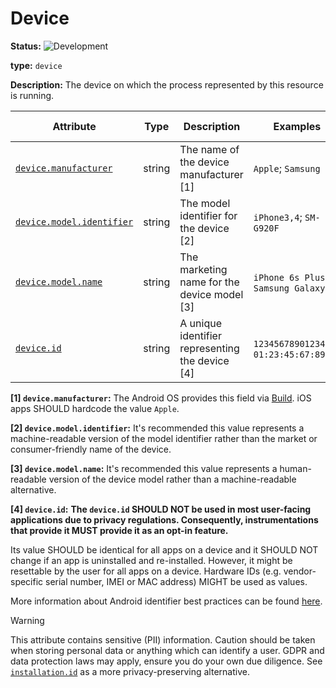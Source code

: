# Device

<!-- semconv resource.device -->
<!-- NOTE: THIS TEXT IS AUTOGENERATED. DO NOT EDIT BY HAND. -->
<!-- see templates/registry/markdown/snippet.md.j2 -->
<!-- prettier-ignore-start -->
<!-- markdownlint-capture -->
<!-- markdownlint-disable -->


**Status:** ![Development](https://img.shields.io/badge/-development-blue)

**type:** `device`

**Description:** The device on which the process represented by this resource is running.

| Attribute  | Type | Description  | Examples  | [Requirement Level](https://opentelemetry.io/docs/specs/semconv/general/attribute-requirement-level/) | Stability |
|---|---|---|---|---|---|
| [`device.manufacturer`](/docs/attributes-registry/device.md) | string | The name of the device manufacturer [1] | `Apple`; `Samsung` | `Recommended` | ![Development](https://img.shields.io/badge/-development-blue) |
| [`device.model.identifier`](/docs/attributes-registry/device.md) | string | The model identifier for the device [2] | `iPhone3,4`; `SM-G920F` | `Recommended` | ![Development](https://img.shields.io/badge/-development-blue) |
| [`device.model.name`](/docs/attributes-registry/device.md) | string | The marketing name for the device model [3] | `iPhone 6s Plus`; `Samsung Galaxy S6` | `Recommended` | ![Development](https://img.shields.io/badge/-development-blue) |
| [`device.id`](/docs/attributes-registry/device.md) | string | A unique identifier representing the device [4] | `123456789012345`; `01:23:45:67:89:AB` | `Opt-In` | ![Development](https://img.shields.io/badge/-development-blue) |

**[1] `device.manufacturer`:** The Android OS provides this field via [Build](https://developer.android.com/reference/android/os/Build#MANUFACTURER). iOS apps SHOULD hardcode the value `Apple`.

**[2] `device.model.identifier`:** It's recommended this value represents a machine-readable version of the model identifier rather than the market or consumer-friendly name of the device.

**[3] `device.model.name`:** It's recommended this value represents a human-readable version of the device model rather than a machine-readable alternative.

**[4] `device.id`:** **The `device.id` SHOULD NOT be used in most user-facing applications due to privacy regulations.
Consequently, instrumentations that provide it MUST provide it as an opt-in feature.**

Its value SHOULD be identical for all apps on a device and it SHOULD NOT change if an app is uninstalled and re-installed.
However, it might be resettable by the user for all apps on a device.
Hardware IDs (e.g. vendor-specific serial number, IMEI or MAC address) MIGHT be used as values.

More information about Android identifier best practices can be found [here](https://developer.android.com/training/articles/user-data-ids).

> [!WARNING]
>
> This attribute contains sensitive (PII) information. Caution should be taken when storing personal data or anything which can identify a user. GDPR and data protection laws may apply, ensure you do your own due diligence.
> See [`installation.id`](/docs/attributes-registry/installation.md#installation-id) as a more privacy-preserving alternative.

<!-- markdownlint-restore -->
<!-- prettier-ignore-end -->
<!-- END AUTOGENERATED TEXT -->
<!-- endsemconv -->
